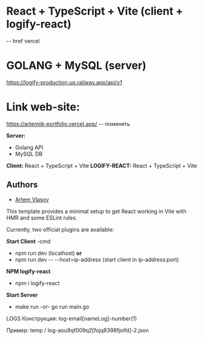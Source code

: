 # React + TypeScript + Vite (client + logify-react)

-- href vercel

# GOLANG + MySQL (server)

https://logify-production.up.railway.app/api/v1

# Link web-site:

https://artemiik-portfolio.vercel.app/ -- поменять

**Server:**

- Golang API
- MySQL DB

**Client:** React + TypeScript + Vite
**LOGIFY-REACT:** React + TypeScript + Vite

## Authors

- [Artem Vlasov](https://github.com/Artymiik)

This template provides a minimal setup to get React working in Vite with HMR and some ESLint rules.

Currently, two official plugins are available:

**Start Client** -cmd

- npm run dev (localhost) **or**
- npm run dev -- --host=ip-address (start client in ip-address:port)

**NPM logify-react**

- npm i logify-react

**Start Server**

- make run -or- go run main.go

LOGS
Конструкция: log-email[nameLog]-number(1)

Пример: temp / log-aou9qf009q2[fojq8398fjoifd]-2.json
